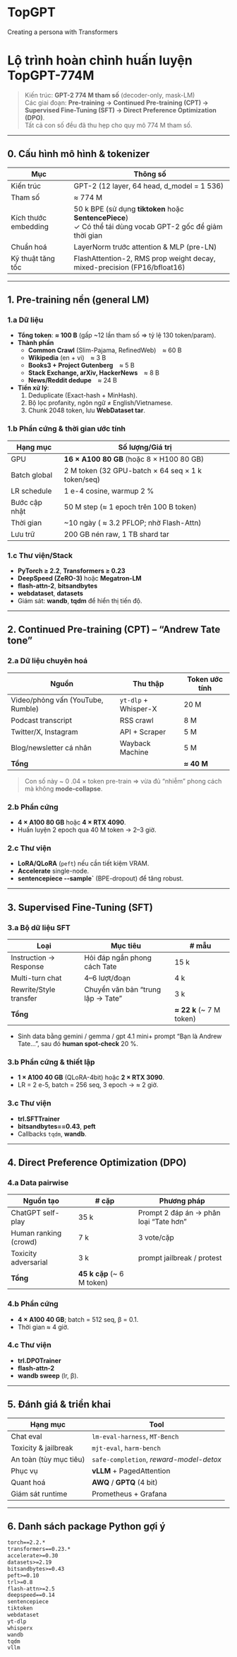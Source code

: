 # TopGPT
Creating a persona with Transformers

# Lộ trình hoàn chỉnh huấn luyện **TopGPT-774M**  
> Kiến trúc: **GPT-2 774 M tham số** (decoder-only, mask-LM)  
> Các giai đoạn: **Pre-training → Continued Pre-training (CPT) → Supervised Fine-Tuning (SFT) → Direct Preference Optimization (DPO)**.  
> Tất cả con số đều đã thu hẹp cho quy mô 774 M tham số.

---

## 0. Cấu hình mô hình & tokenizer

| Mục | Thông số |
|-----|----------|
| Kiến trúc | GPT-2 (12 layer, 64 head, d_model = 1 536) |
| Tham số | ≈ 774 M |
| Kích thước embedding | 50 k BPE (sử dụng **tiktoken** hoặc **SentencePiece**)<br>✓ Có thể tái dùng vocab GPT-2 gốc để giảm thời gian |
| Chuẩn hoá | LayerNorm trước attention & MLP (pre-LN) |
| Kỹ thuật tăng tốc | FlashAttention-2, RMS prop weight decay, mixed-precision (FP16/bfloat16) |

---

## 1. Pre-training nền (general LM)

### 1.a Dữ liệu  
- **Tổng token**: **≈ 100 B** (gấp ~12 lần tham số ⇒ tỷ lệ 130 token/param).  
- **Thành phần**  
  - **Common Crawl** (Slim-Pajama, RefinedWeb) ≈ 60 B
  - **Wikipedia** (en + vi) ≈ 3 B  
  - **Books3 + Project Gutenberg** ≈ 5 B  
  - **Stack Exchange, arXiv, HackerNews** ≈ 8 B  
  - **News/Reddit dedupe** ≈ 24 B  
- **Tiền xử lý**:  
  1. Deduplicate (Exact-hash + MinHash).  
  2. Bộ lọc profanity, ngôn ngữ ≠ English/Vietnamese.  
  3. Chunk 2048 token, lưu **WebDataset tar**.

### 1.b Phần cứng & thời gian ước tính  
| Hạng mục | Số lượng/Giá trị |
|----------|------------------|
| GPU | **16 × A100 80 GB** (hoặc 8 × H100 80 GB) |
| Batch global | 2 M token (32 GPU-batch × 64 seq × 1 k token/seq) |
| LR schedule | 1 e-4 cosine, warmup 2 % |
| Bước cập nhật | 50 M step (≈ 1 epoch trên 100 B token) |
| Thời gian | ~10 ngày ( ≈ 3.2 PFLOP; nhờ Flash-Attn) |
| Lưu trữ | 200 GB nén raw, 1 TB shard tar |

### 1.c Thư viện/Stack  
- **PyTorch ≥ 2.2**, **Transformers ≥ 0.23**  
- **DeepSpeed (ZeRO-3)** hoặc **Megatron-LM**  
- **flash-attn-2**, **bitsandbytes**  
- **webdataset**, **datasets**  
- Giám sát: **wandb**, **tqdm** để hiển thị tiến độ.

---

## 2. Continued Pre-training (CPT) – “Andrew Tate tone”

### 2.a Dữ liệu chuyên hoá  
| Nguồn | Thu thập | Token ước tính |
|-------|----------|----------------|
| Video/phỏng vấn (YouTube, Rumble) | `yt-dlp` + Whisper-X | 20 M |
| Podcast transcript | RSS crawl | 8 M |
| Twitter/X, Instagram | API + Scraper | 5 M |
| Blog/newsletter cá nhân | Wayback Machine | 5 M |
| **Tổng** |  | **≈ 40 M** |

> Con số này ~ 0 .04 × token pre-train ⇒ vừa đủ “nhiễm” phong cách mà không **mode-collapse**.

### 2.b Phần cứng  
- **4 × A100 80 GB** hoặc **4 × RTX 4090**.  
- Huấn luyện 2 epoch qua 40 M token → 2–3 giờ.

### 2.c Thư viện  
- **LoRA/QLoRA** (`peft`) nếu cần tiết kiệm VRAM.  
- **Accelerate** single-node.  
- **sentencepiece --sample`** (BPE-dropout) để tăng robust.

---

## 3. Supervised Fine-Tuning (SFT)

### 3.a Bộ dữ liệu SFT  
| Loại | Mục tiêu | # mẫu |
|------|----------|-------|
| Instruction → Response | Hỏi đáp ngắn phong cách Tate | 15 k |
| Multi-turn chat | 4–6 lượt/đoạn | 4 k |
| Rewrite/Style transfer | Chuyển văn bản “trung lập → Tate” | 3 k |
| **Tổng** |  | **≈ 22 k** (~ 7 M token) |

- Sinh data bằng gemini / gemma / gpt 4.1 mini+ prompt “Bạn là Andrew Tate…”, sau đó **human spot-check** 20 %.

### 3.b Phần cứng & thiết lập  
- **1 × A100 40 GB** (QLoRA-4bit) hoặc **2 × RTX 3090**.  
- LR = 2 e-5, batch = 256 seq, 3 epoch → ≈ 2 giờ.

### 3.c Thư viện  
- **trl.SFTTrainer**  
- **bitsandbytes==0.43**, **peft**  
- Callbacks `tqdm`, **wandb**.

---

## 4. Direct Preference Optimization (DPO)

### 4.a Data pairwise  
| Nguồn tạo | # cặp | Phương pháp |
|-----------|-------|-------------|
| ChatGPT self-play | 35 k | Prompt 2 đáp án → phân loại “Tate hơn” |
| Human ranking (crowd) | 7 k | 3 vote/cặp |
| Toxicity adversarial | 3 k | prompt jailbreak / protest |
| **Tổng** | **45 k cặp** (~ 6 M token) |

### 4.b Phần cứng  
- **4 × A100 40 GB**; batch = 512 seq, β = 0.1.  
- Thời gian ≈ 4 giờ.

### 4.c Thư viện  
- **trl.DPOTrainer**  
- **flash-attn-2**  
- **wandb sweep** (lr, β).

---

## 5. Đánh giá & triển khai

| Hạng mục | Tool |
|----------|------|
| Chat eval | `lm-eval-harness`, `MT-Bench` |
| Toxicity & jailbreak | `mjt-eval`, `harm-bench` |
| An toàn (tùy mục tiêu) | `safe-completion`, *reward-model-detox* |
| Phục vụ | **vLLM** + PagedAttention |
| Quant hoá | **AWQ** / **GPTQ** (4 bit) |
| Giám sát runtime | Prometheus + Grafana |

---

## 6. Danh sách package Python gợi ý

```txt
torch==2.2.*
transformers==0.23.*
accelerate>=0.30
datasets>=2.19
bitsandbytes>=0.43
peft>=0.10
trl>=0.8
flash-attn>=2.5
deepspeed==0.14
sentencepiece
tiktoken
webdataset
yt-dlp
whisperx
wandb
tqdm
vllm
